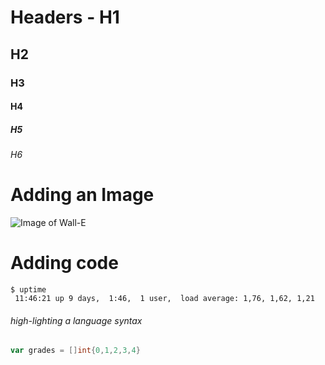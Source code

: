 # Headers - H1
## H2
### H3
#### H4
##### H5
###### H6

# Adding an Image
![Image of Wall-E](https://static.wikia.nocookie.net/pixar/images/d/de/Wall%E2%80%A2e_clipped_rev_1.png/revision/latest?cb=20170807223723)

# Adding code
```
$ uptime
 11:46:21 up 9 days,  1:46,  1 user,  load average: 1,76, 1,62, 1,21
```
###### high-lighting a language syntax
```go
var grades = []int{0,1,2,3,4}
```

